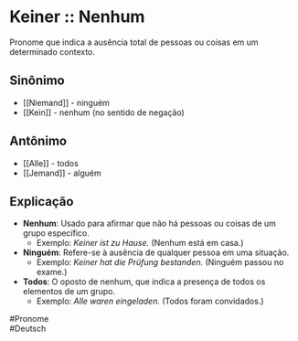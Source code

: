 # Keiner :: Nenhum
<!--SR:!2024-11-03,1,230-->
Pronome que indica a ausência total de pessoas ou coisas em um determinado contexto.

## Sinônimo
- [[Niemand]] - ninguém  
- [[Kein]] - nenhum (no sentido de negação)  

## Antônimo
- [[Alle]] - todos  
- [[Jemand]] - alguém  

## Explicação
- **Nenhum**: Usado para afirmar que não há pessoas ou coisas de um grupo específico.
  - Exemplo: *Keiner ist zu Hause.* (Nenhum está em casa.)
- **Ninguém**: Refere-se à ausência de qualquer pessoa em uma situação.
  - Exemplo: *Keiner hat die Prüfung bestanden.* (Ninguém passou no exame.)
- **Todos**: O oposto de nenhum, que indica a presença de todos os elementos de um grupo.
  - Exemplo: *Alle waren eingeladen.* (Todos foram convidados.)

#Pronome  
#Deutsch